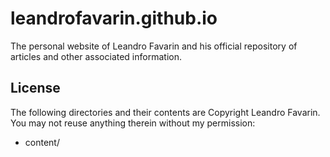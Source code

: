 # leandrofavarin.github.io

The personal website of Leandro Favarin and his official repository of articles and other associated information.

## License

The following directories and their contents are Copyright Leandro Favarin. You may not reuse anything therein without my permission:

* content/
